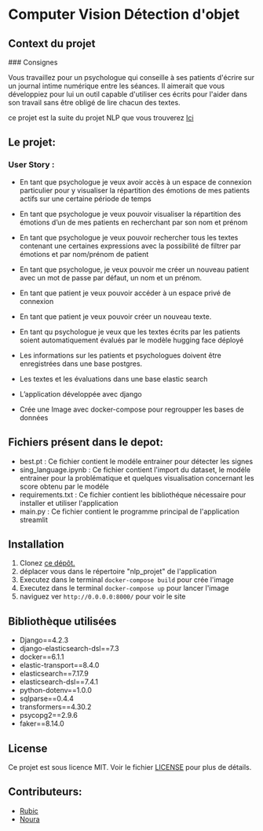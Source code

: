 # Computer Vision Détection d'objet 


## Context du projet
### Consignes

Vous travaillez pour un psychologue qui conseille à ses patients d'écrire sur un journal intime numérique entre les séances. 
Il aimerait que vous développiez pour lui un outil capable d'utiliser ces écrits pour l'aider dans son travail sans être obligé de lire chacun des textes.

ce projet est la suite du projet NLP que vous trouverez [Ici](https://github.com/ForskyOnly/NLP) 





## Le projet: 
### User Story :
- En tant que psychologue je veux avoir accès à un espace de connexion particulier pour y visualiser la répartition des émotions de mes patients actifs sur une certaine période de temps
- En tant que psychologue je veux pouvoir visualiser la répartition des émotions d’un de mes patients en recherchant par son nom et prénom
- En tant que psychologue je veux pouvoir rechercher tous les textes contenant une certaines expressions avec la possibilité de filtrer par émotions et par nom/prénom de patient
- En tant que psychologue, je veux pouvoir me créer un nouveau patient avec un mot de passe par défaut, un nom et un prénom.
- En tant que patient je veux pouvoir accéder à un espace privé de connexion
- En tant que patient je veux pouvoir créer un nouveau texte.
- En tant qu psychologue je veux que les textes écrits par les patients soient automatiquement évalués par le modèle hugging face déployé

- Les informations sur les patients et psychologues doivent être enregistrées dans une base postgres.
- Les textes et les évaluations dans une base elastic search
- L’application développée avec django
- Crée une Image avec docker-compose pour regroupper les bases de données 


## Fichiers présent dans le depot: 

- best.pt : Ce fichier contient le modéle entrainer pour détecter les signes 
- sing_language.ipynb : Ce fichier contient l'import du dataset, le modéle entrainer pour la problématique et quelques visualisation concernant les score obtenu par le modéle 
- requirements.txt : Ce fichier contient les bibliothéque nécessaire pour installer et utiliser l'application
- main.py : Ce fichier contient le programme principal de l'application streamlit 

## Installation

1. Clonez [ce dépôt.](https://github.com/ForskyOnly/Nlp_pt2)
2. déplacer vous dans le répertoire "nlp_projet" de l'application
3. Executez dans le terminal `docker-compose build` pour crée l'image
4. Executez dans le terminal `docker-compose up` pour lancer l'image
5. naviguez ver `http://0.0.0.0:8000/` pour voir le site


## Bibliothèque utilisées

- Django==4.2.3
- django-elasticsearch-dsl==7.3
- docker==6.1.1
- elastic-transport==8.4.0
- elasticsearch==7.17.9
- elasticsearch-dsl==7.4.1
- python-dotenv==1.0.0
- sqlparse==0.4.4
- transformers==4.30.2
- psycopg2==2.9.6
- faker==8.14.0



## License

Ce projet est sous licence MIT. Voir le fichier [LICENSE](LICENSE) pour plus de détails.


## Contributeurs: 

- [Rubic](https://github.com/ForskyOnly)
- [Noura](https://github.com/Amineelbb)



